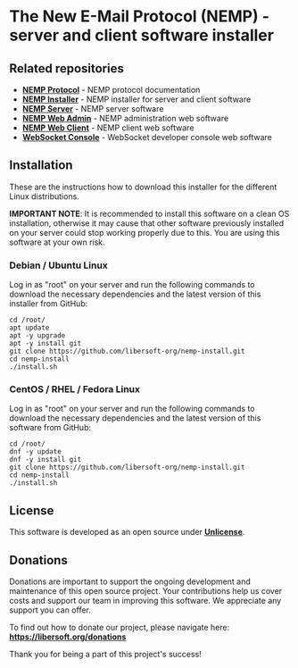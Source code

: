 # The New E-Mail Protocol (NEMP) - server and client software installer

## Related repositories

- [**NEMP Protocol**](https://github.com/libersoft-org/nemp-installer) - NEMP protocol documentation
- [**NEMP Installer**](https://github.com/libersoft-org/nemp-installer) - NEMP installer for server and client software
- [**NEMP Server**](https://github.com/libersoft-org/nemp-server) - NEMP server software
- [**NEMP Web Admin**](https://github.com/libersoft-org/nemp-admin-web) - NEMP administration web software
- [**NEMP Web Client**](https://github.com/libersoft-org/nemp-client-web) - NEMP client web software
- [**WebSocket Console**](https://github.com/libersoft-org/websocket-console) - WebSocket developer console web software

## Installation

These are the instructions how to download this installer for the different Linux distributions.

**IMPORTANT NOTE**: It is recommended to install this software on a clean OS installation, otherwise it may cause that other software previously installed on your server could stop working properly due to this. You are using this software at your own risk.

### Debian / Ubuntu Linux

Log in as "root" on your server and run the following commands to download the necessary dependencies and the latest version of this installer from GitHub:

```console
cd /root/
apt update
apt -y upgrade
apt -y install git
git clone https://github.com/libersoft-org/nemp-install.git
cd nemp-install
./install.sh
```

### CentOS / RHEL / Fedora Linux

Log in as "root" on your server and run the following commands to download the necessary dependencies and the latest version of this software from GitHub:

```console
cd /root/
dnf -y update
dnf -y install git
git clone https://github.com/libersoft-org/nemp-install.git
cd nemp-install
./install.sh
```

## License

This software is developed as an open source under [**Unlicense**](./LICENSE).

## Donations

Donations are important to support the ongoing development and maintenance of this open source project. Your contributions help us cover costs and support our team in improving this software. We appreciate any support you can offer.

To find out how to donate our project, please navigate here: **https://libersoft.org/donations**

Thank you for being a part of this project's success!
